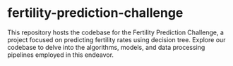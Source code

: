 # fertility-prediction-challenge
This repository hosts the codebase for the Fertility Prediction Challenge, a project focused on predicting fertility rates using decision tree. Explore our codebase to delve into the algorithms, models, and data processing pipelines employed in this endeavor.

